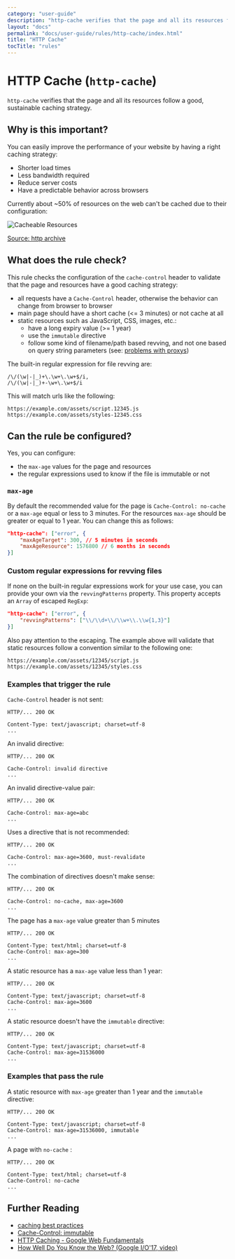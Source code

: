 ```yaml
---
category: "user-guide"
description: "http-cache verifies that the page and all its resources follow a good,sustainable caching strategy."
layout: "docs"
permalink: "docs/user-guide/rules/http-cache/index.html"
title: "HTTP Cache"
tocTitle: "rules"
---
```

# HTTP Cache (`http-cache`)

`http-cache` verifies that the page and all its resources follow a good,
sustainable caching strategy.

## Why is this important?

You can easily improve the performance of your website by having a
right caching strategy:

* Shorter load times
* Less bandwidth required
* Reduce server costs
* Have a predictable behavior across browsers

Currently about ~50% of resources on the web can't be cached due to
their configuration:

![Cacheable Resources][maxage0 image]

[Source: http archive][maxage0]

## What does the rule check?

This rule checks the configuration of the `cache-control` header to
validate that the page and resources have a good caching strategy:

* all requests have a `Cache-Control` header, otherwise the behavior
  can change from browser to browser
* main page should have a short cache (<= 3 minutes) or not cache at all
* static resources such as JavaScript, CSS, images, etc.:
  * have a long expiry value (>= 1 year)
  * use the `immutable` directive
  * follow some kind of filename/path based revving, and not
    one based on query string parameters (see: [problems with
    proxys][revving files])

The built-in regular expression for file revving are:

```regexp
/\/(\w|-|_)+\.\w+\.\w+$/i,
/\/(\w|-|_)+-\w+\.\w+$/i
```

This will match urls like the following:

```text
https://example.com/assets/script.12345.js
https://example.com/assets/styles-12345.css
```

## Can the rule be configured?

Yes, you can configure:

* the `max-age` values for the page and resources
* the regular expressions used to know if the file is immutable or not

### `max-age`

By default the recommended value for the page is `Cache-Control: no-cache`
or a `max-age` equal or less to 3 minutes. For the resources `max-age` should
be greater or equal to 1 year. You can change this as follows:

```json
"http-cache": ["error", {
    "maxAgeTarget": 300, // 5 minutes in seconds
    "maxAgeResource": 1576800 // 6 months in seconds
}]
```

### Custom regular expressions for revving files

If none on the built-in regular expressions work for your use case, you
can provide your own via the `revvingPatterns` property. This property
accepts an `Array` of escaped `RegExp`:

```json
"http-cache": ["error", {
    "revvingPatterns": ["\\/\\d+\\/\\w+\\.\\w{1,3}"]
}]
```

Also pay attention to the escaping. The example above will validate
that static resources follow a convention similar to the following
one:

```text
https://example.com/assets/12345/script.js
https://example.com/assets/12345/styles.css
```

### Examples that **trigger** the rule

`Cache-Control` header is not sent:

```text
HTTP/... 200 OK

Content-Type: text/javascript; charset=utf-8
...
```

An invalid directive:

```text
HTTP/... 200 OK

Cache-Control: invalid directive
...
```

An invalid directive-value pair:

```text
HTTP/... 200 OK

Cache-Control: max-age=abc
...
```

Uses a directive that is not recommended:

```text
HTTP/... 200 OK

Cache-Control: max-age=3600, must-revalidate
...
```

The combination of directives doesn't make sense:

```text
HTTP/... 200 OK

Cache-Control: no-cache, max-age=3600
...
```

The page has a `max-age` value greater than 5 minutes

```text
HTTP/... 200 OK

Content-Type: text/html; charset=utf-8
Cache-Control: max-age=300
...
```

A static resource has a `max-age` value less than 1 year:

```text
HTTP/... 200 OK

Content-Type: text/javascript; charset=utf-8
Cache-Control: max-age=3600
...
```

A static resource doesn't have the `immutable` directive:

```text
HTTP/... 200 OK

Content-Type: text/javascript; charset=utf-8
Cache-Control: max-age=31536000
...
```

### Examples that **pass** the rule

A static resource with `max-age` greater than 1 year and the `immutable`
directive:

```text
HTTP/... 200 OK

Content-Type: text/javascript; charset=utf-8
Cache-Control: max-age=31536000, immutable
...
```

A page with `no-cache` :

```text
HTTP/... 200 OK

Content-Type: text/html; charset=utf-8
Cache-Control: no-cache
...
```

## Further Reading

* [caching best practices][caching best practices]
* [Cache-Control: immutable][cache-control immutable]
* [HTTP Caching - Google Web Fundamentals][google http caching]
* [How Well Do You Know the Web? (Google I/O'17, video)][how well you know the web]

<!-- Link labels: -->

[cache-control immutable]: https://bitsup.blogspot.ro/2016/05/cache-control-immutable.html
[caching best practices]: https://jakearchibald.com/2016/caching-best-practices/
[google http caching]: https://developers.google.com/web/fundamentals/performance/optimizing-content-efficiency/http-caching
[how well you know the web]: https://youtu.be/vAgKZoGIvqs?t=12m20s
[maxage0]: http://httparchive.org/about.php#maxage0
[maxage0 image]: https://chart.googleapis.com/chart?chd=t:-1|49,51,100,100,51,51,51,51,51,51,100,50,50,50,50,50,50,50,51,51,51,50,50,50&chxl=0:|+%7C12%2F16%7C+%7C1%2F17%7C+%7C2%2F17%7C+%7C3%2F17%7C+%7C4%2F17%7C+%7C5%2F17%7C+%7C6%2F17%7C+%7C7%2F17%7C+%7C8%2F17%7C+%7C9%2F17%7C+%7C10%2F17%7C+%7C11%2F17&chxt=x&chs=600x300&cht=lxy&chco=184852&chxs=0,676767,11.5,0,lt,676767&chxtc=0,8&chm=N**+%,184852,0,1::2,12,,h::8&chds=0,100,0,100&chts=184852,24&chtt=Cacheable+Resources&chls=2&chma=5,5,5,25
[revving files]: https://www.stevesouders.com/blog/2008/08/23/revving-filenames-dont-use-querystring/
